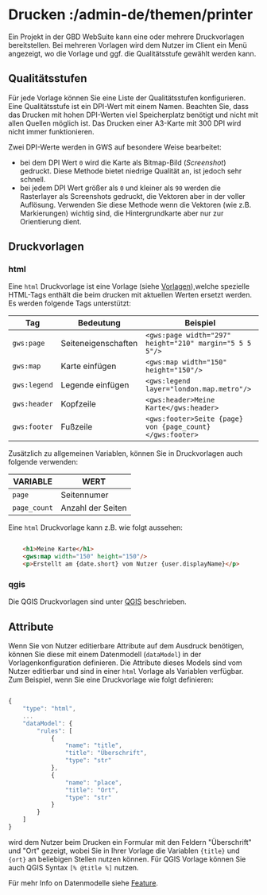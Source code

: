# Drucken :/admin-de/themen/printer

Ein Projekt in der GBD WebSuite kann eine oder mehrere Druckvorlagen bereitstellen. Bei mehreren Vorlagen wird dem Nutzer im Client ein Menü angezeigt, wo die Vorlage und ggf. die Qualitätsstufe gewählt werden kann.

## Qualitätsstufen

Für jede Vorlage können Sie eine Liste der Qualitätsstufen konfigurieren. Eine Qualitätsstufe ist ein DPI-Wert mit einem Namen. Beachten Sie, dass das Drucken mit hohen DPI-Werten viel Speicherplatz benötigt und nicht mit allen Quellen möglich ist. Das Drucken einer A3-Karte mit 300 DPI wird nicht immer funktionieren.

Zwei DPI-Werte werden in GWS auf besondere Weise bearbeitet:

- bei dem DPI Wert ``0`` wird  die Karte als Bitmap-Bild (*Screenshot*) gedruckt. Diese Methode bietet niedrige Qualität an, ist jedoch sehr schnell.
- bei jedem DPI Wert größer als ``0`` und kleiner als ``90`` werden die Rasterlayer als Screenshots gedruckt, die Vektoren aber in der voller Auflösung. Verwenden Sie diese Methode wenn die Vektoren (wie z.B. Markierungen) wichtig sind, die Hintergrundkarte aber nur zur Orientierung dient.

## Druckvorlagen

### html

Eine ``html`` Druckvorlage ist eine Vorlage (siehe [Vorlagen](/admin-de/config/template)),welche spezielle HTML-Tags enthält die beim drucken mit aktuellen Werten ersetzt werden. Es werden folgende Tags unterstützt:

| Tag | Bedeutung | Beispiel|
|---|---|---|
| ``gws:page`` | Seiteneigenschaften | ``<gws:page width="297" height="210" margin="5 5 5 5"/>`` |
| ``gws:map`` | Karte einfügen | ``<gws:map width="150" height="150"/>`` |
| ``gws:legend`` | Legende einfügen | ``<gws:legend layer="london.map.metro"/>`` |
| ``gws:header`` | Kopfzeile | ``<gws:header>Meine Karte</gws:header>`` |
| ``gws:footer`` | Fußzeile | ``<gws:footer>Seite {page} von {page_count}</gws:footer>`` |

Zusätzlich zu allgemeinen Variablen, können Sie in Druckvorlagen auch folgende verwenden:

| VARIABLE | WERT |
|---|---|
| ``page`` | Seitennumer |
| ``page_count`` | Anzahl der Seiten |

Eine ``html`` Druckvorlage kann z.B. wie folgt aussehen:

```html

    <h1>Meine Karte</h1>
    <gws:map width="150" height="150"/>
    <p>Erstellt am {date.short} vom Nutzer {user.displayName}</p>
```

### qgis

Die QGIS Druckvorlagen sind unter [QGIS](/admin-de/plugin/qgis) beschrieben.

## Attribute

Wenn Sie von Nutzer editierbare Attribute auf dem Ausdruck benötigen, können Sie diese mit einem Datenmodell (``dataModel``) in der Vorlagenkonfiguration definieren. Die Attribute dieses Models sind vom Nutzer editierbar und sind in einer ``html`` Vorlage als Variablen verfügbar. Zum Beispiel, wenn Sie eine Druckvorlage wie folgt definieren:

```javascript

{
    "type": "html",
    ...
    "dataModel": {
        "rules": [
            {
                "name": "title",
                "title": "Überschrift",
                "type": "str"
            },
            {
                "name": "place",
                "title": "Ort",
                "type": "str"
            }
        }
    ]
}
```

wird dem Nutzer beim Drucken ein Formular mit den Feldern "Überschrift" und "Ort" gezeigt, wobei Sie in Ihrer Vorlage die Variablen ``{title}`` und ``{ort}`` an beliebigen Stellen nutzen können. Für QGIS Vorlage können Sie auch QGIS Syntax ``[% @title %]`` nutzen.

Für mehr Info on Datenmodelle siehe [Feature](/admin-de/config/feature).
